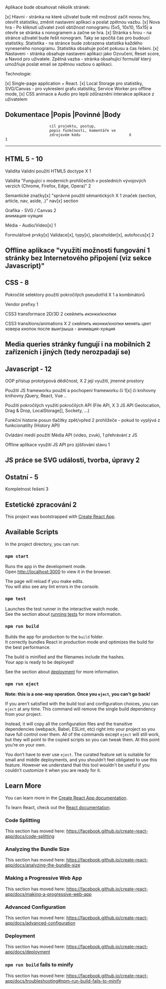 Aplikace bude obsahovat několik stránek:

[x] Hlavni - stránka na které uživatel bude mít možnost začit novou hru, otevřít statistiku, změnit nastaveni aplikaci a poslat zpětnou vazbu.
[x] Nova hra - Po kliknutí uživatel zvolí obtížnost nonogramu (5x5, 10x10, 15x15) a otevře se stránka s nonogramem a začne se hra.
[x] Stránka s hrou - na stránce uživatel bude řešit nonogram. Taky se spočítá čas pro budoucí statistiky.
Statistika - na stránce bude zobrazena statistika každého vyneseného nonogramu. Statistika obsahuje počet pokusu a čas řešeni.
[x] Nastaveni - stránka obsahuje nastaveni aplikaci jako Ozvučení, Reset score, a Navod pro uživatele.
Zpětná vazba - stránka obsahující formulář který umožňuje poslat email se zpětnou vazbou o aplikaci.


Technologie:

[x] Single-page application + React.
[x] Local Storage pro statistiky,
SVG/Canvas - pro vykresleni grafu statistiky,
Service Worker pro offline mode,
[x] CSS animace a Audio pro lepši zdůrazněni interakce aplikace z uživatelem


Dokumentace             |Popis                              |Povinné        |Body
---------------------------------------------------------------------------------
                        cíl projektu, postup,
                        popis funkčnosti, komentáře ve
                        zdrojovém kódu                      X               1
---------------------------------------------------------------------------------

HTML 5 - 10
---------------------------------------------------------------------------------
Validita                Validní použití HTML5 doctype		X	            1

Validita                "Fungující v moderních prohlíčečích
                        v posledních vývojových verzích 
                        (Chrome, Firefox, Edge, Opera)"	                    2

Semantické značky[x]       "správné použití sémantických       X               1
                        značek (section, article,
                        nav, aside, .)"
nav[x] section

Grafika - SVG / Canvas                                                      2   
анимация-хуяция

Média - Audio/Video[x]                                                         1

Formulářové prvky[x]    Validace[x], typy[x], placeholder[x], autofocus[x]  2

Offline aplikace        "využití možnosti fungování                         1
                        stránky bez Internetového připojení
                        (viz sekce Javascript)"
---------------------------------------------------------------------------------			
				
CSS - 8
---------------------------------------------------------------------------------
Pokročilé selektory     použití pokročilých pseudotříd      X               1
                        a kombinátorů

Vendor prefixy                                                              1

CSS3 transformace 2D/3D                                                     2
скейлить иконки/кнопки

CSS3 transitions/animations                                 X               2
скейлить иконки/кнопки
менять цвет ховера кнопок
после выигрыша - анимация-хуяция

Media queries           stránky fungují i na mobilních                      2
                        zařízeních i jiných
                        (tedy nerozpadají se)
---------------------------------------------------------------------------------

Javascript - 12
---------------------------------------------------------------------------------
OOP přístup             prototypová dědičnost,              X               2
                        její využití,
                        jmenné prostory

Použití JS frameworku   použití a pochopení frameworku či                   1[x]
či knihovny             knihovny jQuery, React, Vue ..

Použití pokročilých     využití pokročilých API (File API,  X               3
JS API                  Geolocation, Drag & Drop,
                        LocalStorage[], Sockety, ...)

Funkční historie        posun tlačítky zpět/vpřed                           2
                        prohlížeče - pokud to vyplývá z
                        funkcionatilty (History API)

Ovládání medií          použití Média API (video, zvuk),                    1
                        přehrávání z JS

Offline aplikace        využití JS API pro zjišťování stavu                 1

JS práce se SVG         události, tvorba, úpravy                            2
---------------------------------------------------------------------------------

Ostatní - 5
---------------------------------------------------------------------------------
Kompletnost řešení                                                          3

Estetické zpracování                                                        2
---------------------------------------------------------------------------------


This project was bootstrapped with [Create React App](https://github.com/facebook/create-react-app).

## Available Scripts

In the project directory, you can run:

### `npm start`

Runs the app in the development mode.<br />
Open [http://localhost:3000](http://localhost:3000) to view it in the browser.

The page will reload if you make edits.<br />
You will also see any lint errors in the console.

### `npm test`

Launches the test runner in the interactive watch mode.<br />
See the section about [running tests](https://facebook.github.io/create-react-app/docs/running-tests) for more information.

### `npm run build`

Builds the app for production to the `build` folder.<br />
It correctly bundles React in production mode and optimizes the build for the best performance.

The build is minified and the filenames include the hashes.<br />
Your app is ready to be deployed!

See the section about [deployment](https://facebook.github.io/create-react-app/docs/deployment) for more information.

### `npm run eject`

**Note: this is a one-way operation. Once you `eject`, you can’t go back!**

If you aren’t satisfied with the build tool and configuration choices, you can `eject` at any time. This command will remove the single build dependency from your project.

Instead, it will copy all the configuration files and the transitive dependencies (webpack, Babel, ESLint, etc) right into your project so you have full control over them. All of the commands except `eject` will still work, but they will point to the copied scripts so you can tweak them. At this point you’re on your own.

You don’t have to ever use `eject`. The curated feature set is suitable for small and middle deployments, and you shouldn’t feel obligated to use this feature. However we understand that this tool wouldn’t be useful if you couldn’t customize it when you are ready for it.

## Learn More

You can learn more in the [Create React App documentation](https://facebook.github.io/create-react-app/docs/getting-started).

To learn React, check out the [React documentation](https://reactjs.org/).

### Code Splitting

This section has moved here: https://facebook.github.io/create-react-app/docs/code-splitting

### Analyzing the Bundle Size

This section has moved here: https://facebook.github.io/create-react-app/docs/analyzing-the-bundle-size

### Making a Progressive Web App

This section has moved here: https://facebook.github.io/create-react-app/docs/making-a-progressive-web-app

### Advanced Configuration

This section has moved here: https://facebook.github.io/create-react-app/docs/advanced-configuration

### Deployment

This section has moved here: https://facebook.github.io/create-react-app/docs/deployment

### `npm run build` fails to minify

This section has moved here: https://facebook.github.io/create-react-app/docs/troubleshooting#npm-run-build-fails-to-minify
